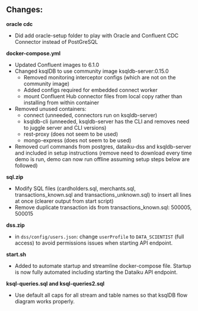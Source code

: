 ## Changes:

__oracle cdc__
* Did add oracle-setup folder to play with Oracle and Confluent CDC Connector instead of PostGreSQL

__docker-compose.yml__
* Updated Confluent images to 6.1.0
* Changed ksqlDB to use community image ksqldb-server:0.15.0
  * Removed monitoring interceptor configs (which are not on the community image)
  * Added configs required for embedded connect worker
  * mount Confluent Hub connector files from local copy rather than installing from within container
* Removed unused containers:
  * connect (unneeded, connectors run on ksqldb-server)
  * ksqldb-cli (unneeded, ksqldb-server has the CLI and removes need to juggle server and CLI versions)
  * rest-proxy (does not seem to be used)
  * mongo-express (does not seem to be used)
* Removed curl commands from postgres, dataiku-dss and ksqldb-server and included in setup instructions (remove need to download every time demo is run, demo can now run offline assuming setup steps below are followed)

__sql.zip__
* Modify SQL files (cardholders.sql, merchants.sql, transactions_known.sql and transactions_unknown.sql) to insert all lines at once (clearer output from start script)
* Remove duplicate transaction ids from transactions_known.sql: 500005, 500015

__dss.zip__
* in `dss/config/users.json`: change `userProfile` to `DATA_SCIENTIST` (full access) to avoid permissions issues when starting API endpoint.

__start.sh__
* Added to automate startup and streamline docker-compose file. Startup is now fully automated including starting the Dataiku API endpoint.

__ksql-queries.sql and ksql-queries2.sql__
* Use default all caps for all stream and table names so that ksqlDB flow diagram works properly.
